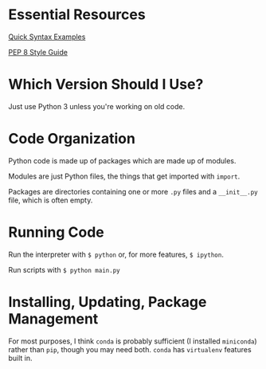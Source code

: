 # Essential Resources

[Quick Syntax Examples](https://learnxinyminutes.com/docs/python/)

[PEP 8 Style Guide](https://peps.python.org/pep-0008/)

# Which Version Should I Use?

Just use Python 3 unless you're working on old code.

# Code Organization

Python code is made up of packages which are made up of modules.

Modules are just Python files, the things that get imported with `import`.

Packages are directories containing one or more `.py` files and a `__init__.py` file, which is often empty.

# Running Code

Run the interpreter with `$ python` or, for more features, `$ ipython`.

Run scripts with `$ python main.py`

# Installing, Updating, Package Management

For most purposes, I think `conda` is probably sufficient (I installed `miniconda`) rather than `pip`, though you may need both. `conda` has `virtualenv` features built in.
